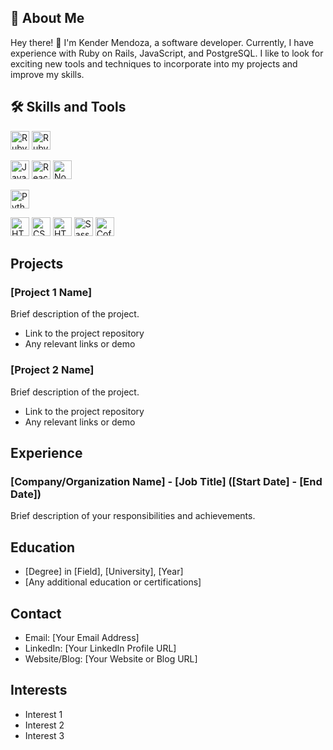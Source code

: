 ## 🚀 About Me

Hey there! 👋 I'm Kender Mendoza, a software developer. Currently, I have experience with Ruby on Rails, JavaScript, and PostgreSQL. I like to look for exciting new tools and techniques to incorporate into my projects and improve my skills.

## 🛠 Skills and Tools

<img alt="Ruby" src="https://img.shields.io/badge/-Ruby-red?style=flat-square&logo=ruby&logoColor=white" height="30" width="auto" /> <img alt="Ruby on Rails" src="https://img.shields.io/badge/-Ruby_on_Rails-red?style=flat-square&logo=ruby-on-rails&logoColor=white" height="30" width="auto" />

<img alt="JavaScript" src="https://img.shields.io/badge/-JavaScript-yellow?style=flat-square&logo=javascript&logoColor=white" height="30" width="auto" /> <img alt="React" src="https://img.shields.io/badge/-React-blue?style=flat-square&logo=react&logoColor=white" height="30" width="auto" /> <img alt="Node.js" src="https://img.shields.io/badge/-Node.js-green?style=flat-square&logo=node.js&logoColor=white" height="30" />

<img alt="Python" src="https://img.shields.io/badge/-Python-blue?style=flat-square&logo=python&logoColor=white" height="30" />

<img alt="HTML" src="https://img.shields.io/badge/-HTML-orange?style=flat-square&logo=html5&logoColor=white" height="30" /> <img alt="CSS" src="https://img.shields.io/badge/-CSS-blue?style=flat-square&logo=css3&logoColor=white" height="30" /> <img alt="HTML Slim" src="https://img.shields.io/badge/-HTML_Slim-green?style=flat-square&logo=html5&logoColor=white" height="30" /> <img alt="Sass" src="https://img.shields.io/badge/-Sass-pink?style=flat-square&logo=sass&logoColor=white" height="30" /> <img alt="CoffeeScript" src="https://img.shields.io/badge/-CoffeeScript-lightgrey?style=flat-square&logo=coffeescript&logoColor=white" height="30" />








## Projects

### [Project 1 Name]

Brief description of the project.

- Link to the project repository
- Any relevant links or demo

### [Project 2 Name]

Brief description of the project.

- Link to the project repository
- Any relevant links or demo

## Experience

### [Company/Organization Name] - [Job Title] ([Start Date] - [End Date])

Brief description of your responsibilities and achievements.

## Education

- [Degree] in [Field], [University], [Year]
- [Any additional education or certifications]

## Contact

- Email: [Your Email Address]
- LinkedIn: [Your LinkedIn Profile URL]
- Website/Blog: [Your Website or Blog URL]

## Interests

- Interest 1
- Interest 2
- Interest 3
